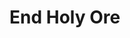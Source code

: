# End Holy Ore

<figure><img src="https://github.com/user-attachments/assets/da498772-e7fc-4eab-92f6-823740c79c94" alt=""><figcaption></figcaption></figure>

